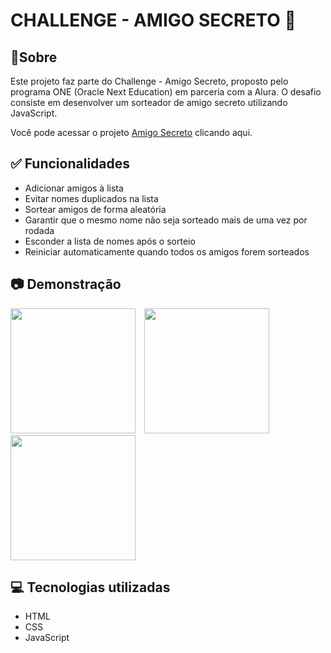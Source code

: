 <h1>CHALLENGE - AMIGO SECRETO 🎁 </h1>

<h2> 📍Sobre</h2>
<p>Este projeto faz parte do Challenge - Amigo Secreto, proposto pelo programa ONE (Oracle Next Education) em parceria com a Alura. O desafio consiste em desenvolver um sorteador de amigo secreto utilizando JavaScript.

Você pode acessar o projeto [Amigo Secreto](https://amigo-secreto-pi-taupe.vercel.app/) clicando aqui. </p>

<h2>✅ Funcionalidades </h2>

* Adicionar amigos à lista
* Evitar nomes duplicados na lista
* Sortear amigos de forma aleatória
* Garantir que o mesmo nome não seja sorteado mais de uma vez por rodada
* Esconder a lista de nomes após o sorteio
* Reiniciar automaticamente quando todos os amigos forem sorteados

<h2> 📷 Demonstração </h2>
<p align="text-align: left;">
  <img src="https://github.com/user-attachments/assets/d5a88413-0135-4568-bd4c-0db90e8e7b02" width="200" style="margin-right: 10px;">
  <img src="https://github.com/user-attachments/assets/9e93cd5f-de3a-4fb6-a09f-ddf951b0886f" width="200" style="margin-right: 10px;">
  <img src="https://github.com/user-attachments/assets/7913ad27-fa70-4016-8bc9-fcc0dda13e84" width="200">
</p>

<h2>💻 Tecnologias utilizadas </h2>

* HTML
* CSS
* JavaScript
